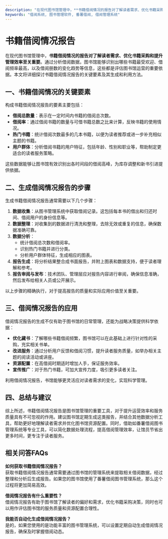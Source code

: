 ```yaml
---
description: "在现代图书馆管理中，**书籍借阅情况的报告对了解读者需求、优化书籍采购和提升管理效率至关重要**。通过分析借阅数据，图书馆能够识别出哪些书籍最受欢迎、借阅频率最高，以及借阅册数的变化趋势等信息，这些都是评估图书馆运营的重要依据。本文将详细探讨书籍借阅情况报告的关键要素及其生成和利用方法。"
keywords: "借阅系统, 图书管理软件, 番薯借阅, 借阅管理系统"
---
```

# 书籍借阅情况报告

在现代图书馆管理中，**书籍借阅情况的报告对了解读者需求、优化书籍采购和提升管理效率至关重要**。通过分析借阅数据，图书馆能够识别出哪些书籍最受欢迎、借阅频率最高，以及借阅册数的变化趋势等信息，这些都是评估图书馆运营的重要依据。本文将详细探讨书籍借阅情况报告的关键要素及其生成和利用方法。

## 一、书籍借阅情况的关键要素

构成书籍借阅情况报告的要素主要包括：

- **借阅总数量**：表示在一定时间内书籍的借阅总次数。
- **借阅率**：通过借阅书籍的数量与可借书籍总数之比来计算，反映书籍的使用情况。
- **热门书籍**：统计借阅次数最多的几本书籍，以便为读者推荐或进一步补充相似主题的书籍。
- **用户群体**：分析借阅书籍的用户特征，包括年龄、性别和职业等，帮助制定更适合的读者服务策略。

这些数据能够让图书馆有效识别出各时间段的借阅高峰，为库存调整和新书引进提供依据。

## 二、生成借阅情况报告的步骤

生成书籍借阅情况报告通常需要以下几个步骤：

1. **数据收集**：从图书管理系统中获取借阅记录。这包括每本书的借出和归还时间、借阅用户的身份信息等。
2. **数据整理**：对收集到的数据进行清洗和整理，去除无效或重复的信息，确保数据准确可靠。
3. **数据分析**：
   - 统计借阅总次数和借阅率。
   - 识别热门书籍并进行分类。
   - 分析用户群体特征，生成相应的图表。
4. **报告生成**：将分析结果整合成书面报告，并附上图表和数据支持，便于读者理解和参考。
5. **报告审阅与发布**：技术团队、管理层应对报告内容进行审阅，确保信息准确，然后发布给相关人员或公开展示。

以上步骤的精确执行，对于提高报告的质量和实际应用价值至关重要。

## 三、借阅情况报告的应用

借阅情况报告的生成不仅有助于图书馆的日常管理，还能为战略决策提供科学依据：

- **优化藏书**：了解哪些书籍借阅频繁，图书馆可以在此基础上进行针对性的采购，充实相关书单。
- **改进服务**：通过分析用户反馈和借阅习惯，提升读者服务质量，如举办相关主题的阅读活动或讲座。
- **资源配置**：在高借阅时期适时增加人手，保证服务效率。
- **宣传推广**：对于热门书籍，可加大宣传力度，吸引更多读者关注。

利用借阅情况报告，书馆能够更灵活应对读者需求的变化，实现科学管理。

## 四、总结与建议

综上所述，书籍借阅情况报告是图书馆管理的重要工具，对于提升运营效率和服务质量具有不可忽视的作用。建议图书馆定期生成这类报告，并结合其他数据分析工具，帮助更好地理解读者需求并优化图书馆资源配置。同时，借助如番薯借阅图书管理系统等专业工具，可以简化数据处理流程，提高借阅管理效率，让馆员节省出更多时间，更专注于读者服务。

## 相关问答FAQs

**如何获取书籍借阅情况报告？**  
获取书籍借阅情况报告通常需要通过图书馆的管理系统来提取相关借阅数据，经过整理和分析后生成报告。如果您的图书馆使用了番薯借阅图书管理系统，那么这个过程将更加简易高效。

**借阅情况报告有什么重要性？**  
借阅情况报告有助于图书馆了解读者的偏好和需求，优化书籍采购决策，同时也可以用作评估图书馆的服务质量和资源配置合理性。

**我能否自动化生成借阅情况报告？**  
是的，如果您使用的是功能丰富的图书管理系统，可以设置定期自动生成借阅情况报告，确保及时掌握借阅动态。
